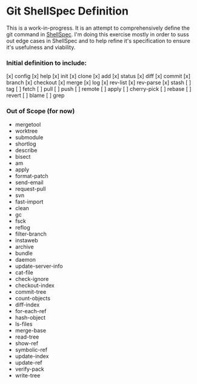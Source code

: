 # Git ShellSpec Definition

This is a work-in-progress. It is an attempt to comprehensively define the git command in [ShellSpec](https://github.com/machellerogden/shellspec). I'm doing this exercise mostly in order to suss out edge cases in ShellSpec and to help refine it's specification to ensure it's usefulness and viability.

### Initial definition to include:

[x] config
[x] help
[x] init
[x] clone
[x] add
[x] status
[x] diff
[x] commit
[x] branch
[x] checkout
[x] merge
[x] log
[x] rev-list
[x] rev-parse
[x] stash
[ ] tag
[ ] fetch
[ ] pull
[ ] push
[ ] remote
[ ] apply
[ ] cherry-pick
[ ] rebase
[ ] revert
[ ] blame
[ ] grep

### Out of Scope (for now)

* mergetool
* worktree
* submodule
* shortlog
* describe
* bisect
* am
* apply
* format-patch
* send-email
* request-pull
* svn
* fast-import
* clean
* gc
* fsck
* reflog
* filter-branch
* instaweb
* archive
* bundle
* daemon
* update-server-info
* cat-file
* check-ignore
* checkout-index
* commit-tree
* count-objects
* diff-index
* for-each-ref
* hash-object
* ls-files
* merge-base
* read-tree
* show-ref
* symbolic-ref
* update-index
* update-ref
* verify-pack
* write-tree
